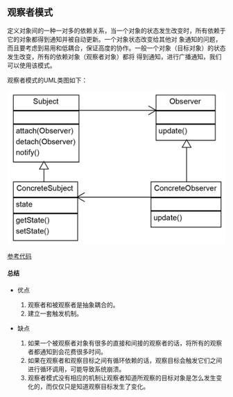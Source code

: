 ## 观察者模式
定义对象间的一种一对多的依赖关系，当一个对象的状态发生改变时，所有依赖于它的对象都得到通知并被自动更新。一个对象状态改变给其他对
象通知的问题，而且要考虑到易用和低耦合，保证高度的协作。一般一个对象（目标对象）的状态发生改变，所有的依赖对象（观察者对象）都将
得到通知，进行广播通知，我们可以使用该模式。

观察者模式的UML类图如下：

![观察者模式](/src/main/resources/image/designpattern/behavioralpattern/2-5.png)

[参考代码](ObserverPatternTest.java)

#### 总结
 - 优点
    1. 观察者和被观察者是抽象耦合的。 
    2. 建立一套触发机制。

 - 缺点
    1. 如果一个被观察者对象有很多的直接和间接的观察者的话，将所有的观察者都通知到会花费很多时间。 
    2. 如果在观察者和观察目标之间有循环依赖的话，观察目标会触发它们之间进行循环调用，可能导致系统崩溃。 
    3. 观察者模式没有相应的机制让观察者知道所观察的目标对象是怎么发生变化的，而仅仅只是知道观察目标发生了变化。